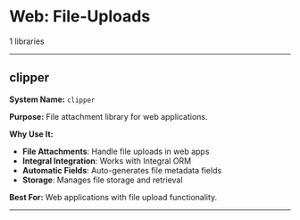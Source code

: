# Web: File-Uploads

1 libraries

---

## clipper

**System Name:** `clipper`

**Purpose:** File attachment library for web applications.

**Why Use It:**
- **File Attachments**: Handle file uploads in web apps
- **Integral Integration**: Works with Integral ORM
- **Automatic Fields**: Auto-generates file metadata fields
- **Storage**: Manages file storage and retrieval

**Best For:** Web applications with file upload functionality.

---


